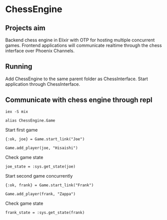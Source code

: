 # ChessEngine

## Projects aim

Backend chess engine in Elixir with OTP for hosting multiple concurrent games. Frontend applications will communicate realtime through the chess interface over Phoenix Channels.


## Running

Add ChessEngine to the same parent folder as ChessInterface. Start application through ChessInterface.

## Communicate with chess engine through repl

`iex -S mix`

`alias ChessEngine.Game`

Start first game

`{:ok, joe} = Game.start_link("Joe")`

`Game.add_player(joe, "Hisaishi")`

Check game state

`joe_state = :sys.get_state(joe)`

Start second game concurrently

`{:ok, frank} = Game.start_link("Frank")`

`Game.add_player(frank, "Zappa")`

Check game state

`frank_state = :sys.get_state(frank)`
